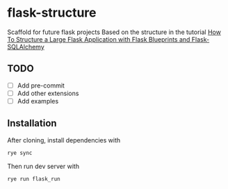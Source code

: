 # flask-structure

Scaffold for future flask projects
Based on the structure in the tutorial [How To Structure a Large Flask Application with Flask Blueprints and Flask-SQLAlchemy](https://www.digitalocean.com/community/tutorials/how-to-structure-a-large-flask-application-with-flask-blueprints-and-flask-sqlalchemy)

## TODO

- [ ] Add pre-commit
- [ ] Add other extensions
- [ ] Add examples

## Installation

After cloning, install dependencies with

```bash
rye sync
```


Then run dev server with

```bash
rye run flask_run
```
